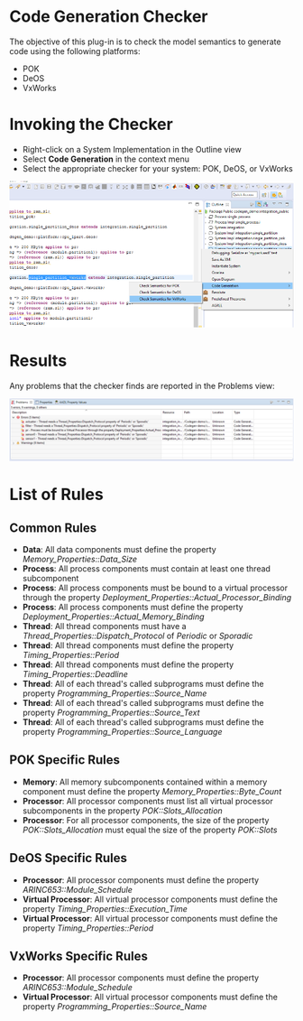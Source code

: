 # Code Generation Checker
The objective of this plug-in is to check the model
semantics to generate code using the following
platforms:

 * POK
 * DeOS
 * VxWorks

# Invoking the Checker
 * Right-click on a System Implementation in the Outline view
 * Select **Code Generation** in the context menu
 * Select the appropriate checker for your system: POK, DeOS, or VxWorks

![Context Menu Actions](images/OutlineActions.png)

# Results
Any problems that the checker finds are reported in the Problems view:

![Results](images/CheckerResults.png)

# List of Rules

## Common Rules
 * **Data**: All data components must define the property *Memory_Properties::Data_Size*
 * **Process**: All process components must contain at least one thread subcomponent
 * **Process**: All process components must be bound to a virtual processor through the property *Deployment_Properties::Actual_Processor_Binding*
 * **Process**: All process components must define the property *Deployment_Properties::Actual_Memory_Binding*
 * **Thread**: All thread components must have a *Thread_Properties::Dispatch_Protocol* of *Periodic* or *Sporadic*
 * **Thread**: All thread components must define the property *Timing_Properties::Period*
 * **Thread**: All thread components must define the property *Timing_Properties::Deadline*
 * **Thread**: All of each thread's called subprograms must define the property *Programming_Properties::Source_Name*
 * **Thread**: All of each thread's called subprograms must define the property *Programming_Properties::Source_Text*
 * **Thread**: All of each thread's called subprograms must define the property *Programming_Properties::Source_Language*

## POK Specific Rules
 * **Memory**: All memory subcomponents contained within a memory component must define the property *Memory_Properties::Byte_Count*
 * **Processor**: All processor components must list all virtual processor subcomponents in the property *POK::Slots_Allocation*
 * **Processor**: For all processor components, the size of the property *POK::Slots_Allocation* must equal the size of the property *POK::Slots*

## DeOS Specific Rules
 * **Processor**: All processor components must define the property *ARINC653::Module_Schedule*
 * **Virtual Processor**: All virtual processor components must define the property *Timing_Properties::Execution_Time*
 * **Virtual Processor**: All virtual processor components must define the property *Timing_Properties::Period*

## VxWorks Specific Rules
 * **Processor**: All processor components must define the property *ARINC653::Module_Schedule*
 * **Virtual Processor**: All virtual processor components must define the property *Programming_Properties::Source_Name*